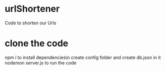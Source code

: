 # urlShortener
Code to shorten our Urls

# clone the code
npm i to install dependencies\n
create config folder and create db.json in it
nodemon server.js to run the code
